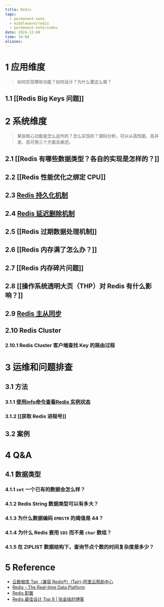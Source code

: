 ```yaml
---
title: Redis
tags:
  - permanent-note
  - middleware/redis
  - permanent-note/index
date: 2024-12-09
time: 16:04
aliases:
---
```

# 1 应用维度

> 如何实现哪些功能？如何设计？为什么要这么做？
## 1.1 [[Redis Big Keys 问题]]
# 2 系统维度

 > 某些核心功能是怎么运作的？怎么实现的？源码分析。可以从高性能、高并发、高可用三个方面去阐述。
## 2.1 [[Redis 有哪些数据类型？各自的实现是怎样的？]]
## 2.2 [[Redis 性能优化之绑定 CPU]]
## 2.3 [Redis 持久化机制](Redis%20持久化机制.md)
## 2.4 [Redis 延迟删除机制](Redis%20延迟删除机制.md)
## 2.5 [[Redis 过期数据处理机制]]
## 2.6 [[Redis 内存满了怎么办？]]
## 2.7 [[Redis 内存碎片问题]]
## 2.8 [[操作系统透明大页（THP）对 Redis 有什么影响？]]
## 2.9 [Redis 主从同步](Redis%20主从同步.md)
## 2.10 Redis Cluster
### 2.10.1 Redis Cluster 客户端查找 Key 的路由过程
# 3 运维和问题排查
## 3.1 方法
### 3.1.1 [使用info命令查看Redis 实例状态](使用info命令查看Redis%20实例状态.md)
### 3.1.2 [[获取 Redis 进程号]]
## 3.2 案例
# 4 Q&A
## 4.1 数据类型
### 4.1.1 `set` 一个已有的数据会怎么样？
### 4.1.2 Redis String 数据类型可以有多大？
### 4.1.3 为什么数据编码 `EMBSTR` 的阈值是 44？
### 4.1.4 为什么 Redis 要用 `SDS` 而不是 `char` 数组？
### 4.1.5 在 ZIPLIST 数据结构下，查询节点个数的时间复杂度是多少？
# 5 Reference
* [云数据库 Tair（兼容 Redis®）(Tair)-阿里云帮助中心](https://help.aliyun.com/zh/redis/?spm=a2c4g.11186623.0.0.3223490cwufiga)
* [Redis - The Real-time Data Platform](https://redis.io/)
* [Redis 配置](Redis%20配置.md)
* [Redis 最佳设计 Top 9 \| 张金铭的博客](https://www.zjmeow.com/archives/redis-best-design)